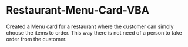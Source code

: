 # Restaurant-Menu-Card-VBA
Created a Menu card for a restaurant where the customer can simoly choose the items  to order. This way there is not need of a person to take order from the customer.
